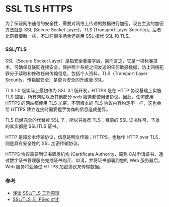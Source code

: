 # SSL TLS HTTPS

为了保证网络通信的安全性，需要对网络上传递的数据进行加密。现在主流的加密方法就是 SSL (Secure Socket Layer)，TLS (Transport Layer Security)。后者比前者要新一些，不过在很多场合还是用 SSL 指代 SSL 和 TLS。

### SSL/TLS

SSL（Secure Socket Layer）是指安全套接字层，简而言之，它是一项标准技术，可确保互联网连接安全，保护两个系统之间发送的任何敏感数据，防止网络犯罪分子读取和修改任何传输信息，包括个人资料。TLS（Transport Layer Security，传输层安全）是更为安全的升级版 SSL。

TLS 1.0 版实际上最初作为 SSL 3.1 版开发，HTTPS 是在 HTTP 协议基础上实施 TLS 加密，所有网站以及其他部分 web 服务都使用该协议。因此，任何使用 HTTPS 的网站都使用 TLS 加密。不同版本的 TLS 协议内容约定不一样，这也会给 HTTPS 建立连接时需要握手协商的信息造成差异。

TLS 已经完全的代替掉 SSL 了，所以只推荐 TLS；目前的 SSL 证书许可，下发的其实都是 SSL/TLS 证书。

HTTP 是超文本传输协议，信息是明文传输；HTTPS，也称作 HTTP over TLS，则是具有安全性的 SSL 加密传输协议。

HTTPS 协议需要到证书颁发机构 (Certificate Authority，简称 CA)申请证书，通过数字证书管理服务完成证书购买、申请，并将证书部署到您的 Web 服务器后，Web 服务将会通过 HTTPS 加密协议来传输数据。

### 参考

- [浅谈 SSL/TLS 工作原理](https://zhuanlan.zhihu.com/p/36981565)
- [SSL/TLS 与 IPSec 对比](https://zhuanlan.zhihu.com/p/416587205)
